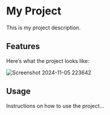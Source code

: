 # My Project

This is my project description.

## Features

Here’s what the project looks like:

![Screenshot 2024-11-05 223642](https://github.com/user-attachments/assets/743c813d-b0e2-497d-8522-5c1eb57e6b57)

## Usage

Instructions on how to use the project...
